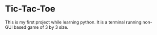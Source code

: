 # Tic-Tac-Toe
This is my first project while learning python. It is a terminal running non-GUI based game of 3 by 3 size.
